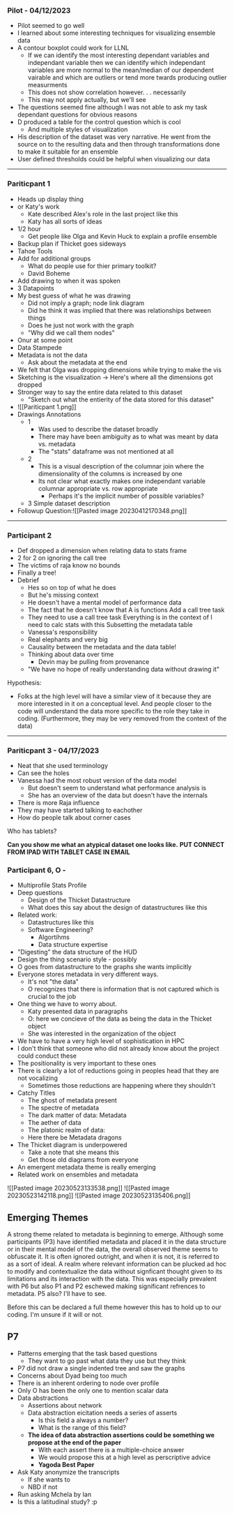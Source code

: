 ### Pilot - 04/12/2023
- Pilot seemed to go well
- I learned about some interesting techniques for visualizing ensemble data
- A contour boxplot could work for LLNL
	- If we can identify the most interesting dependant variables and independant variable then we can identify which independant variables are more normal to the mean/median of our dependent vairable and which are outliers or tend more twards producing outlier measurments
	- This does not show correlation however. . . necessarily
	- This may not apply actually, but we'll see
- The questions seemed fine although I was not able to ask my task dependant questions for obvious reasons
- D produced a table for the control question which is cool
	- And multiple styles of visualization
- His description of the dataset was very narrative. He went from the source on to the resulting data and then through transformations done to make it suitable for an ensemble
- User defined thresholds could be helpful when visualizing our data

----

### Pariticpant 1 
- Heads up display thing
- or Katy's work
	- Kate described Alex's role in the last project like this
	- Katy has all sorts of ideas
- 1/2 hour
	- Get people like Olga and Kevin Huck to explain a profile ensemble
- Backup plan if Thicket goes sideways
- Tahoe Tools 
- Add for additional groups
	- What do people use for thier primary toolkit?
	- David Boheme
- Add drawing to when it was spoken
- 3 Datapoints
- My best guess of what he was drawing
	- Did not imply a graph; node link diagram
	- Did he think it was implied that there was relationships between things
	- Does he just not work with the graph
	- "Why did we call them nodes"
- Onur at some point 
- Data Stampede
- Metadata is not the data
	- Ask about the metadata at the end
- We felt that Olga was dropping dimensions while trying to make the vis
- Sketching is the visualization -> Here's where all the dimensions got dropped
- Stronger way to say the entire data related to this dataset
	- "Sketch out what the entierity of the data stored for this dataset"
- ![[Pariticpant 1.png]]
- Drawings Annotations
	- 1 
		- Was used to describe the dataset broadly
		- There may have been ambiguity as to what was meant by data vs. metadata
		- The "stats" dataframe was not mentioned at all
	- 2
		- This is a visual description of the columnar join where the dimensionality of the columns is increased by one
		- Its not clear what exactly makes one independant variable columnar appropriate vs. row appropriate
			- Perhaps it's the implicit number of possible variables?
	- 3 Simple dataset description
- Followup Question:![[Pasted image 20230412170348.png]]

----

### Participant 2
- Def dropped a dimension when relating data to stats frame
- 2 for 2 on ignoring the call tree
- The victims of raja know no bounds
- Finally a tree!
- Debrief
	- Hes so on top of what he does
	- But he's missing context
	- He doesn't have a mental model of performance data
	- The fact that he doesn't know that A is functions
	Add a call tree task
	- They need to use a call tree task
	Everything is in the context of I need to calc stats with this
	Subsetting the metadata table
	- Vanessa's responsibility
	- Real elephants and very big
	- Causality between the metadata and the data table!
	- Thinking about data over time
		- Devin may be pulling from provenance
	- "We have no hope of really understanding data without drawing it"

Hypothesis:
- Folks at the high level will have a similar view of it because they are more interested in it on a conceptual level. And people closer to the code will understand the data more specific to the role they take in coding. (Furthermore, they may be very removed from the context of the data)

-----

### Pariticpant 3 - 04/17/2023
- Neat that she used terminology
- Can see the holes 
- Vanessa had the most robust version of the data model
	- But doesn't seem to understand what performance analysis is
	- She has an overview of the data but doesn't have the internals
- There is more Raja influence
- They may have started talking to eachother
- How do people talk about corner cases

Who has tablets?

**Can you show me what an atypical dataset one looks like.** 
**PUT CONNECT FROM IPAD WITH TABLET CASE IN EMAIL**


### Participant 6, O -

- Multiprofile Stats Profile
- Deep questions
	- Design of the Thicket Datastructure
	- What does this say about the design of datastructures like this
- Related work:
	- Datastructures like this
	- Software Engineering?
		- Algortihms
		- Data structure expertise
- "Digesting" the data structure of the HUD
- Design the thing scenario style - possibly
- O goes from datastructure to the graphs she wants implicitly
- Everyone stores metadata in very different ways.
	- It's not "the data"
	- O recognizes that there is information that is not captured which is crucial to the job
- One thing we have to worry about.
	- Katy presented data in paragraphs
	- O: here we concieve of the data as being the data in the Thicket object
	- She was interested in the organization of the object
- We have to have a very high level of sophistication in HPC
- I don't think that someone who did not already know about the project could conduct these
- The positionality is very important to these ones
- There is clearly a lot of reductions going in peoples head that they are not vocalizing
	- Sometimes those reductions are happening where they shouldn't
- Catchy Titles
	- The ghost of metadata present
	- The spectre  of metadata 
	- The dark matter of data: Metadata
	- The aether of data
	- The platonic realm of data:
	- Here there be Metadata dragons
- The Thicket diagram is underpowered
	- Take a note that she means this 
	- Get those old diagrams from everyone
- An emergent metadata theme is really emerging
- Related work on ensembles and metadata

![[Pasted image 20230523133538.png]]
![[Pasted image 20230523142118.png]]
![[Pasted image 20230523135406.png]]

## Emerging Themes

A strong theme related to metadata is beginning to emerge. Although some participants (P3) have identified metadata and placed it in the data structure or in their mental model of the data, the overall observed theme seems to obfuscate it. It is often ignored outright, and when it is not, it is referred to as a sort of ideal. A realm where relevant information can be plucked ad hoc to modify and contextualize the data without signficant thought given to its limitations and its interaction with the data. This was especially prevalent with P6 but also P1 and P2 eschewed making significant refrences to metadata. P5 also? I'll have to see.

Before this can be declared a full theme however this has to hold up to our coding. I'm unsure if it will or not.


## P7
- Patterns emerging that the task based questions
	- They want to go past what data they use but they think 
- P7 did not draw a single indented tree and saw the graphs
- Concerns about Dyad being too much 
- There is an inherent ordering to node over profile
- Only O has been the only one to mention scalar data
- Data abstractions
	- Assertions about network
	- Data abstraction eicitation needs a series of asserts
		- Is this field a always a number?
		- What is the range of this field?
	- **The idea of data abstraction assertions could be something we propose at the end of the paper**
		- With each assert there is a multiple-choice answer
		- We would propose this at a high level as perscriptive advice
		- **Yagoda Best Paper**
- Ask Katy anonymize the transcripts
	- If she wants to
	- NBD if not
- Run asking Mchela by Ian
- Is this a latitudinal study? :p